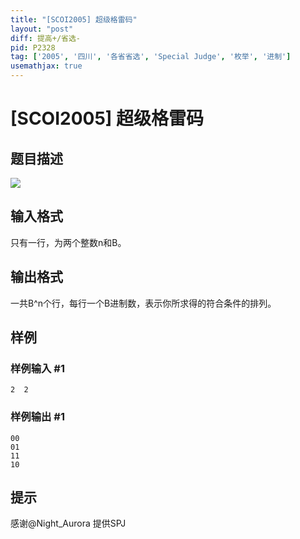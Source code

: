```yaml
---
title: "[SCOI2005] 超级格雷码"
layout: "post"
diff: 提高+/省选-
pid: P2328
tag: ['2005', '四川', '各省省选', 'Special Judge', '枚举', '进制']
usemathjax: true
---
```


# [SCOI2005] 超级格雷码
## 题目描述

![](https://cdn.luogu.com.cn/upload/pic/1392.png)

## 输入格式

只有一行，为两个整数n和B。

## 输出格式

一共B^n个行，每行一个B进制数，表示你所求得的符合条件的排列。

## 样例

### 样例输入 #1
```
2  2
```
### 样例输出 #1
```
00
01
11
10

```
## 提示

感谢@Night_Aurora 提供SPJ
